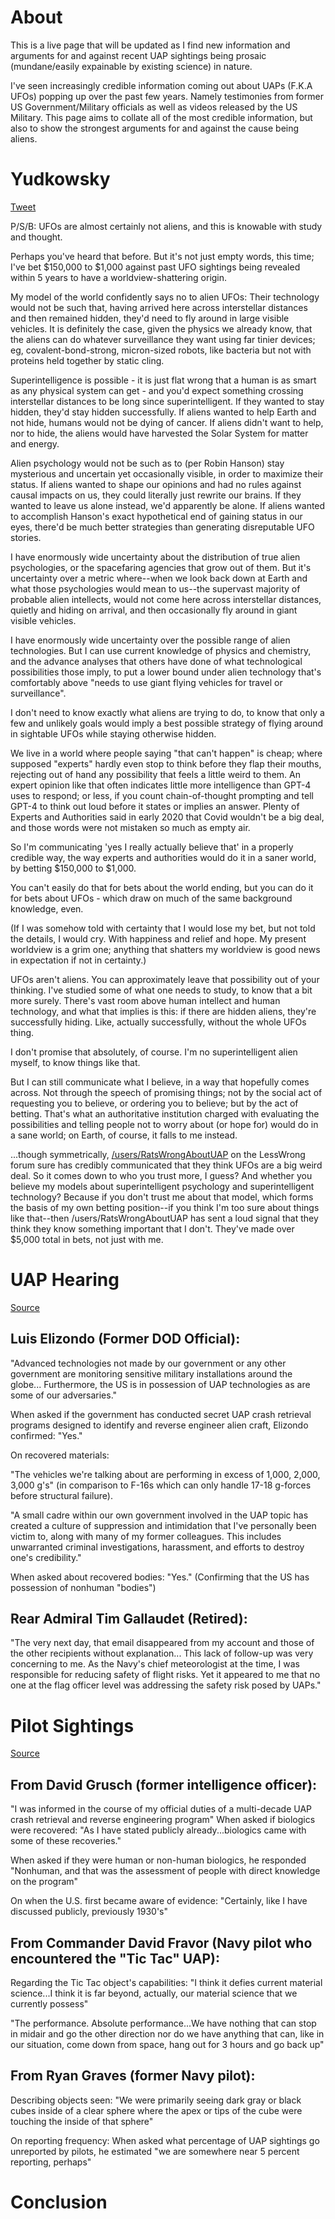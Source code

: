 
# About

This is a live page that will be updated as I find new information and arguments for and against recent UAP sightings being prosaic (mundane/easily expainable by existing science) in nature.

I've seen increasingly credible information coming out about UAPs (F.K.A UFOs) popping up over the past few years. Namely testimonies from former US Government/Military officials as well as videos released by the US Military. This page aims to collate all of the most credible information, but also to show the strongest arguments for and against the cause being aliens.

# Yudkowsky

[Tweet](https://x.com/ESYudkowsky/status/1682446903953457152)

P/S/B:  UFOs are almost certainly not aliens, and this is knowable with study and thought.

Perhaps you've heard that before.  But it's not just empty words, this time; I've bet $150,000 to $1,000 against past UFO sightings being revealed within 5 years to have a worldview-shattering origin.

My model of the world confidently says no to alien UFOs:  Their technology would not be such that, having arrived here across interstellar distances and then remained hidden, they'd need to fly around in large visible vehicles.  It is definitely the case, given the physics we already know, that the aliens can do whatever surveillance they want using far tinier devices; eg, covalent-bond-strong, micron-sized robots, like bacteria but not with proteins held together by static cling.

Superintelligence is possible - it is just flat wrong that a human is as smart as any physical system can get - and you'd expect something crossing interstellar distances to be long since superintelligent.  If they wanted to stay hidden, they'd stay hidden successfully.  If aliens wanted to help Earth and not hide, humans would not be dying of cancer.  If aliens didn't want to help, nor to hide, the aliens would have harvested the Solar System for matter and energy.

Alien psychology would not be such as to (per Robin Hanson) stay mysterious and uncertain yet occasionally visible, in order to maximize their status.  If aliens wanted to shape our opinions and had no rules against causal impacts on us, they could literally just rewrite our brains.  If they wanted to leave us alone instead, we'd apparently be alone.  If aliens wanted to accomplish Hanson's exact hypothetical end of gaining status in our eyes, there'd be much better strategies than generating disreputable UFO stories.

I have enormously wide uncertainty about the distribution of true alien psychologies, or the spacefaring agencies that grow out of them.  But it's uncertainty over a metric where--when we look back down at Earth and what those psychologies would mean to us--the supervast majority of probable alien intellects, would not come here across interstellar distances, quietly and hiding on arrival, and then occasionally fly around in giant visible vehicles.

I have enormously wide uncertainty over the possible range of alien technologies.  But I can use current knowledge of physics and chemistry, and the advance analyses that others have done of what technological possibilities those imply, to put a lower bound under alien technology that's comfortably above "needs to use giant flying vehicles for travel or surveillance".

I don't need to know exactly what aliens are trying to do, to know that only a few and unlikely goals would imply a best possible strategy of flying around in sightable UFOs while staying otherwise hidden.

We live in a world where people saying "that can't happen" is cheap; where supposed "experts" hardly even stop to think before they flap their mouths, rejecting out of hand any possibility that feels a little weird to them.  An expert opinion like that often indicates little more intelligence than GPT-4 uses to respond; or less, if you count chain-of-thought prompting and tell GPT-4 to think out loud before it states or implies an answer.  Plenty of Experts and Authorities said in early 2020 that Covid wouldn't be a big deal, and those words were not mistaken so much as empty air.

So I'm communicating 'yes I really actually believe that' in a properly credible way, the way experts and authorities would do it in a saner world, by betting $150,000 to $1,000.

You can't easily do that for bets about the world ending, but you can do it for bets about UFOs - which draw on much of the same background knowledge, even.

(If I was somehow told with certainty that I would lose my bet, but not told the details, I would cry.  With happiness and relief and hope.  My present worldview is a grim one; anything that shatters my worldview is good news in expectation if not in certainty.)

UFOs aren't aliens.  You can approximately leave that possibility out of your thinking.  I've studied some of what one needs to study, to know that a bit more surely.  There's vast room above human intellect and human technology, and what that implies is this: if there are hidden aliens, they're successfully hiding.  Like, actually successfully, without the whole UFOs thing.

I don't promise that absolutely, of course.  I'm no superintelligent alien myself, to know things like that.

But I can still communicate what I believe, in a way that hopefully comes across.  Not through the speech of promising things; not by the social act of requesting you to believe, or ordering you to believe; but by the act of betting.  That's what an authoritative institution charged with evaluating the possibilities and telling people not to worry about (or hope for) would do in a sane world; on Earth, of course, it falls to me instead.

...though symmetrically, [/users/RatsWrongAboutUAP](https://www.lesswrong.com/posts/t5W87hQF5gKyTofQB/ufo-betting-put-up-or-shut-up) on the LessWrong forum sure has credibly communicated that they think UFOs are a big weird deal.  So it comes down to who you trust more, I guess?  And whether you believe my models about superintelligent psychology and superintelligent technology?  Because if you don't trust me about that model, which forms the basis of my own betting position--if you think I'm too sure about things like that--then /users/RatsWrongAboutUAP has sent a loud signal that they think they know something important that I don't.  They've made over $5,000 total in bets, not just with me.

# UAP Hearing 

[Source](https://oversight.house.gov/hearing/unidentified-anomalous-phenomena-exposing-the-truth/)

## Luis Elizondo (Former DOD Official):

"Advanced technologies not made by our government or any other government are monitoring sensitive military installations around the globe... Furthermore, the US is in possession of UAP technologies as are some of our adversaries."

When asked if the government has conducted secret UAP crash retrieval programs designed to identify and reverse engineer alien craft, Elizondo confirmed: "Yes."

On recovered materials:

"The vehicles we're talking about are performing in excess of 1,000, 2,000, 3,000 g's" (in comparison to F-16s which can only handle 17-18 g-forces before structural failure).

"A small cadre within our own government involved in the UAP topic has created a culture of suppression and intimidation that I've personally been victim to, along with many of my former colleagues. This includes unwarranted criminal investigations, harassment, and efforts to destroy one's credibility."

When asked about recovered bodies: "Yes." (Confirming that the US has possession of nonhuman "bodies")

## Rear Admiral Tim Gallaudet (Retired):

"The very next day, that email disappeared from my account and those of the other recipients without explanation... This lack of follow-up was very concerning to me. As the Navy's chief meteorologist at the time, I was responsible for reducing safety of flight risks. Yet it appeared to me that no one at the flag officer level was addressing the safety risk posed by UAPs."

# Pilot Sightings

[Source](https://www.congress.gov/event/118th-congress/house-event/116282/text)

## From David Grusch (former intelligence officer):

"I was informed in the course of my official duties of a multi-decade UAP crash retrieval and reverse engineering program"
When asked if biologics were recovered: "As I have stated publicly already...biologics came with some of these recoveries."

When asked if they were human or non-human biologics, he responded "Nonhuman, and that was the assessment of people with direct knowledge on the program"

On when the U.S. first became aware of evidence: "Certainly, like I have discussed publicly, previously 1930's"

## From Commander David Fravor (Navy pilot who encountered the "Tic Tac" UAP):

Regarding the Tic Tac object's capabilities: "I think it defies current material science...I think it is far beyond, actually, our material science that we currently possess"

"The performance. Absolute performance...We have nothing that can stop in midair and go the other direction nor do we have anything that can, like in our situation, come down from space, hang out for 3 hours and go back up"

## From Ryan Graves (former Navy pilot):

Describing objects seen: "We were primarily seeing dark gray or black cubes inside of a clear sphere where the apex or tips of the cube were touching the inside of that sphere"

On reporting frequency: When asked what percentage of UAP sightings go unreported by pilots, he estimated "we are somewhere near 5 percent reporting, perhaps"

# Conclusion




